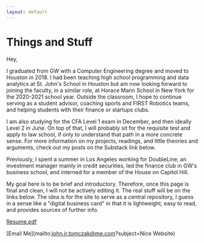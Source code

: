 ```yaml
---
layout: default
---
```


# Things and Stuff

Hey,

I graduated from GW with a Computer Engineering degree and moved to Houston in 2018. I had been teaching high school programming and data analytics at St. John's School in Houston but am now looking forward to joining the faculty, in a similar role, at Horace Mann School in New York for the 2020-2021 school year. Outside the classroom, I hope to continue serving as a student advisor, coaching sports and FIRST Robotics teams, and helping students with their finance or startups clubs.

I am also studying for the CFA Level 1 exam in December, and then ideally Level 2 in June. On top of that, I will probably sit for the requisite test and apply to law school, if only to understand that path in a more concrete sense. For more information on my projects, readings, and little theories and arguments, check out my posts on the Substack link below.

Previously, I spent a summer in Los Angeles working for DoubleLine, an investment manager mainly in credit securities, led the finance club in GW's business school, and interned for a member of the House on Capitol Hill.

My goal here is to be brief and introductory. Therefore, once this page is final and clean, I will not be actively editing it. The real stuff will be on the links below. The idea is for the site to serve as a central repository, I guess in a sense like a "digital business card" in that it is lightweight, easy to read, and provides sources of further info.

[Resume.pdf](Resume.pdf)

[Email Me](mailto:john.jr.tomczak@me.com?subject=Nice Website)
